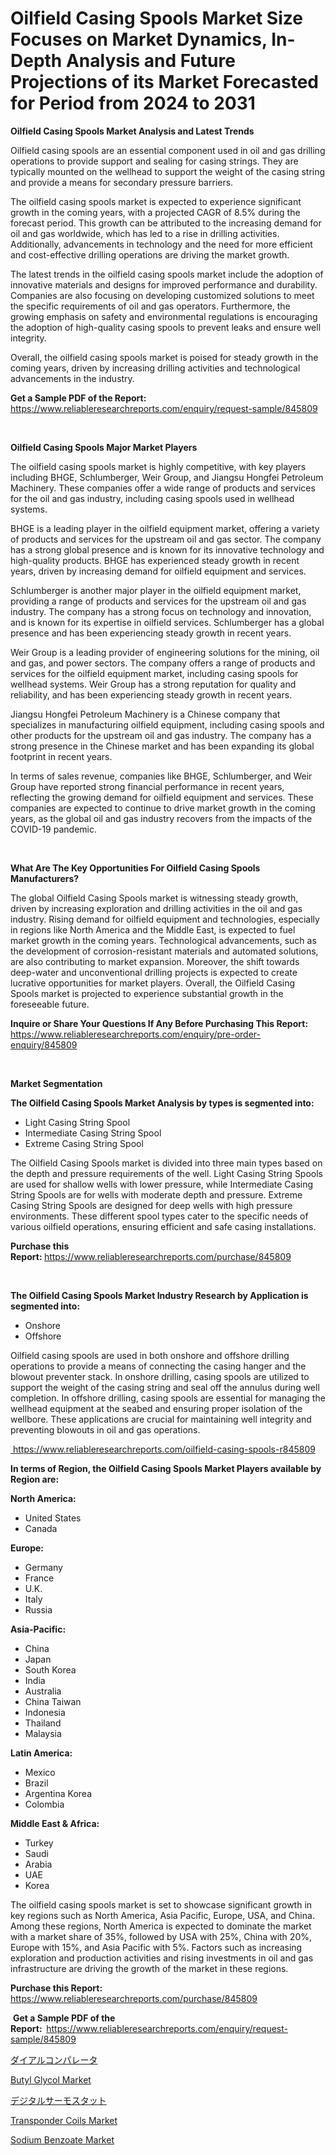 <p><h1>Oilfield Casing Spools Market Size Focuses on Market Dynamics, In-Depth Analysis and Future Projections of its Market Forecasted for Period from 2024 to 2031</h1></p><p><strong>Oilfield Casing Spools Market Analysis and Latest Trends</strong></p>
<p><p>Oilfield casing spools are an essential component used in oil and gas drilling operations to provide support and sealing for casing strings. They are typically mounted on the wellhead to support the weight of the casing string and provide a means for secondary pressure barriers.</p><p>The oilfield casing spools market is expected to experience significant growth in the coming years, with a projected CAGR of 8.5% during the forecast period. This growth can be attributed to the increasing demand for oil and gas worldwide, which has led to a rise in drilling activities. Additionally, advancements in technology and the need for more efficient and cost-effective drilling operations are driving the market growth.</p><p>The latest trends in the oilfield casing spools market include the adoption of innovative materials and designs for improved performance and durability. Companies are also focusing on developing customized solutions to meet the specific requirements of oil and gas operators. Furthermore, the growing emphasis on safety and environmental regulations is encouraging the adoption of high-quality casing spools to prevent leaks and ensure well integrity.</p><p>Overall, the oilfield casing spools market is poised for steady growth in the coming years, driven by increasing drilling activities and technological advancements in the industry.</p></p>
<p><strong>Get a Sample PDF of the Report:&nbsp;</strong> <a href="https://www.reliableresearchreports.com/enquiry/request-sample/845809">https://www.reliableresearchreports.com/enquiry/request-sample/845809</a></p>
<p>&nbsp;</p>
<p><strong>Oilfield Casing Spools Major Market Players</strong></p>
<p><p>The oilfield casing spools market is highly competitive, with key players including BHGE, Schlumberger, Weir Group, and Jiangsu Hongfei Petroleum Machinery. These companies offer a wide range of products and services for the oil and gas industry, including casing spools used in wellhead systems.</p><p>BHGE is a leading player in the oilfield equipment market, offering a variety of products and services for the upstream oil and gas sector. The company has a strong global presence and is known for its innovative technology and high-quality products. BHGE has experienced steady growth in recent years, driven by increasing demand for oilfield equipment and services.</p><p>Schlumberger is another major player in the oilfield equipment market, providing a range of products and services for the upstream oil and gas industry. The company has a strong focus on technology and innovation, and is known for its expertise in oilfield services. Schlumberger has a global presence and has been experiencing steady growth in recent years.</p><p>Weir Group is a leading provider of engineering solutions for the mining, oil and gas, and power sectors. The company offers a range of products and services for the oilfield equipment market, including casing spools for wellhead systems. Weir Group has a strong reputation for quality and reliability, and has been experiencing steady growth in recent years.</p><p>Jiangsu Hongfei Petroleum Machinery is a Chinese company that specializes in manufacturing oilfield equipment, including casing spools and other products for the upstream oil and gas industry. The company has a strong presence in the Chinese market and has been expanding its global footprint in recent years.</p><p>In terms of sales revenue, companies like BHGE, Schlumberger, and Weir Group have reported strong financial performance in recent years, reflecting the growing demand for oilfield equipment and services. These companies are expected to continue to drive market growth in the coming years, as the global oil and gas industry recovers from the impacts of the COVID-19 pandemic.</p></p>
<p>&nbsp;</p>
<p><strong>What Are The Key Opportunities For Oilfield Casing Spools Manufacturers?</strong></p>
<p><p>The global Oilfield Casing Spools market is witnessing steady growth, driven by increasing exploration and drilling activities in the oil and gas industry. Rising demand for oilfield equipment and technologies, especially in regions like North America and the Middle East, is expected to fuel market growth in the coming years. Technological advancements, such as the development of corrosion-resistant materials and automated solutions, are also contributing to market expansion. Moreover, the shift towards deep-water and unconventional drilling projects is expected to create lucrative opportunities for market players. Overall, the Oilfield Casing Spools market is projected to experience substantial growth in the foreseeable future.</p></p>
<p><strong>Inquire or Share Your Questions If Any Before Purchasing This Report:</strong> <a href="https://www.reliableresearchreports.com/enquiry/pre-order-enquiry/845809">https://www.reliableresearchreports.com/enquiry/pre-order-enquiry/845809</a></p>
<p>&nbsp;</p>
<p><strong>Market Segmentation</strong></p>
<p><strong>The Oilfield Casing Spools Market Analysis by types is segmented into:</strong></p>
<p><ul><li>Light Casing String Spool</li><li>Intermediate Casing String Spool</li><li>Extreme Casing String Spool</li></ul></p>
<p><p>The Oilfield Casing Spools market is divided into three main types based on the depth and pressure requirements of the well. Light Casing String Spools are used for shallow wells with lower pressure, while Intermediate Casing String Spools are for wells with moderate depth and pressure. Extreme Casing String Spools are designed for deep wells with high pressure environments. These different spool types cater to the specific needs of various oilfield operations, ensuring efficient and safe casing installations.</p></p>
<p><strong>Purchase this Report:&nbsp;</strong><a href="https://www.reliableresearchreports.com/purchase/845809">https://www.reliableresearchreports.com/purchase/845809</a></p>
<p>&nbsp;</p>
<p><strong>The Oilfield Casing Spools Market Industry Research by Application is segmented into:</strong></p>
<p><ul><li>Onshore</li><li>Offshore</li></ul></p>
<p><p>Oilfield casing spools are used in both onshore and offshore drilling operations to provide a means of connecting the casing hanger and the blowout preventer stack. In onshore drilling, casing spools are utilized to support the weight of the casing string and seal off the annulus during well completion. In offshore drilling, casing spools are essential for managing the wellhead equipment at the seabed and ensuring proper isolation of the wellbore. These applications are crucial for maintaining well integrity and preventing blowouts in oil and gas operations.</p></p>
<p><a href="https://www.reliableresearchreports.com/oilfield-casing-spools-r845809">&nbsp;https://www.reliableresearchreports.com/oilfield-casing-spools-r845809</a></p>
<p><strong>In terms of Region, the Oilfield Casing Spools Market Players available by Region are:</strong></p>
<p>
    <p> <strong> North America: </strong>
        <ul>
            <li>United States</li>
            <li>Canada</li>
        </ul>
        </p> 
    <p> <strong> Europe: </strong>
        <ul>
            <li>Germany</li>
            <li>France</li>
            <li>U.K.</li>
            <li>Italy</li>
            <li>Russia</li>
        </ul>
        </p> 
    <p> <strong> Asia-Pacific: </strong>
        <ul>
            <li>China</li>
            <li>Japan</li>
            <li>South Korea</li>
            <li>India</li>
            <li>Australia</li>
            <li>China Taiwan</li>
            <li>Indonesia</li>
            <li>Thailand</li>
            <li>Malaysia</li>
        </ul>
        </p> 
    <p> <strong> Latin America: </strong>
        <ul>
            <li>Mexico</li>
            <li>Brazil</li>
            <li>Argentina Korea</li>
            <li>Colombia</li>
        </ul>
        </p> 
    <p> <strong> Middle East & Africa: </strong>
        <ul>
            <li>Turkey</li>
            <li>Saudi</li>
            <li>Arabia</li>
            <li>UAE</li>
            <li>Korea</li>
        </ul>
    </p>
    </p>
<p><p>The oilfield casing spools market is set to showcase significant growth in key regions such as North America, Asia Pacific, Europe, USA, and China. Among these regions, North America is expected to dominate the market with a market share of 35%, followed by USA with 25%, China with 20%, Europe with 15%, and Asia Pacific with 5%. Factors such as increasing exploration and production activities and rising investments in oil and gas infrastructure are driving the growth of the market in these regions.</p></p>
<p><strong>Purchase this Report: </strong><a href="https://www.reliableresearchreports.com/purchase/845809">https://www.reliableresearchreports.com/purchase/845809</a></p>
<p>&nbsp;<strong>Get a Sample PDF of the Report:&nbsp;&nbsp;</strong><a href="https://www.reliableresearchreports.com/enquiry/request-sample/845809">https://www.reliableresearchreports.com/enquiry/request-sample/845809</a></p>
<p><strong></strong></p>
<p><p><a href="https://github.com/cbigkbh02719/Market-Research-Report-List-1/blob/main/693058033052.md">ダイアルコンパレータ</a></p><p><a href="https://issuu.com/reportprime-2/docs/butyl-glycol-market-size-2030.pptx">Butyl Glycol Market</a></p><p><a href="https://github.com/ReganWisoky2023/Market-Research-Report-List-1/blob/main/989582733053.md">デジタルサーモスタット</a></p><p><a href="https://github.com/wwwkeltoum/Market-Research-Report-List-3/blob/main/transponder-coils-market.md">Transponder Coils Market</a></p><p><a href="https://issuu.com/reportprime-2/docs/sodium-benzoate-market-size-2030.pptx">Sodium Benzoate Market</a></p></p>